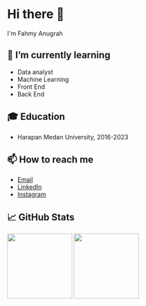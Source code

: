 # Hi there 👋
I'm Fahmy Anugrah

## 🌱 I’m currently learning
- Data analyst
- Machine Learning
- Front End
- Back End

## 🎓 Education
- Harapan Medan University, 2016-2023

## 📫 How to reach me
- [Email](mailto:fahmirty@gmail.com)
- [LinkedIn](https://linkedin.com/in/fahmy-anugrah/)
- [Instagram](https://instagram.com/famiredoooo)

## 📈 GitHub Stats
<div>
<img height="150em" src="https://github-readme-stats-eight-theta.vercel.app/api?username=skr-g16&show_icons=true&theme=algolia"/>
<img height="150em" src="https://github-readme-stats-eight-theta.vercel.app/api/top-langs/?username=skr-g16&layout=compact&langs_count=8&theme=algolia"/>
</div>

<!--
**skr-g16/skr-g16** is a ✨ _special_ ✨ repository because its `README.md` (this file) appears on your GitHub profile.

Here are some ideas to get you started:

- 🔭 I’m currently working on ...
- 🌱 I’m currently learning ...
- 👯 I’m looking to collaborate on ...
- 🤔 I’m looking for help with ...
- 💬 Ask me about ...

- 😄 Pronouns: ...
- ⚡ Fun fact: ...
-->
